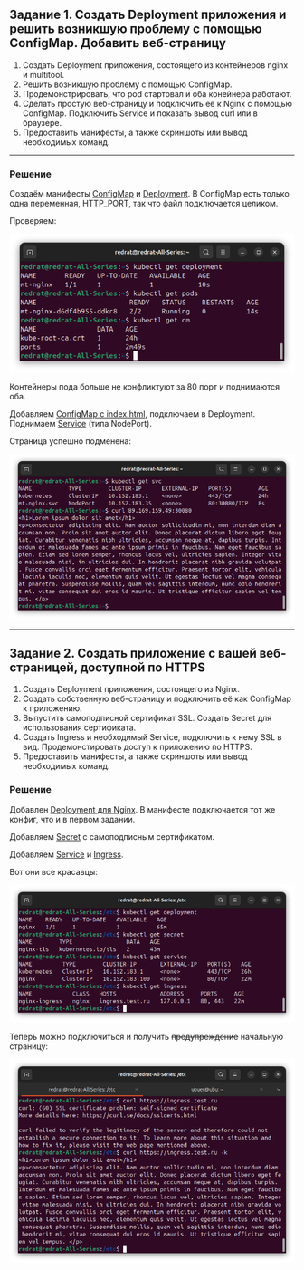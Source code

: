 ## Задание 1. Создать Deployment приложения и решить возникшую проблему с помощью ConfigMap. Добавить веб-страницу

1. Создать Deployment приложения, состоящего из контейнеров nginx и multitool.
2. Решить возникшую проблему с помощью ConfigMap.
3. Продемонстрировать, что pod стартовал и оба конейнера работают.
4. Сделать простую веб-страницу и подключить её к Nginx с помощью ConfigMap. Подключить Service и показать вывод curl или в браузере.
5. Предоставить манифесты, а также скриншоты или вывод необходимых команд.

---

### Решение

Создаём манифесты [ConfigMap](k8s/config/ports-cm.yml) и [Deployment](k8s/deployment/mt-nginx.yml). В ConfigMap есть только одна переменная, HTTP_PORT, так что файл подключается целиком.

Проверяем:

![alt text](img/1.1.png)

Контейнеры пода больше не конфликтуют за 80 порт и поднимаются оба.

Добавляем [ConfigMap с index.html](k8s/config/nginx-files-cm.yml), подключаем в Deployment. Поднимаем [Service](k8s/service/mt-nginx.yml) (типа NodePort).

Страница успешно подменена:

![alt text](img/1.2.png)

---

## Задание 2. Создать приложение с вашей веб-страницей, доступной по HTTPS 

1. Создать Deployment приложения, состоящего из Nginx.
2. Создать собственную веб-страницу и подключить её как ConfigMap к приложению.
3. Выпустить самоподписной сертификат SSL. Создать Secret для использования сертификата.
4. Создать Ingress и необходимый Service, подключить к нему SSL в вид. Продемонстировать доступ к приложению по HTTPS. 
4. Предоставить манифесты, а также скриншоты или вывод необходимых команд.

### Решение

Добавлен [Deployment для Nginx](k8s/deployment/nginx.yml). В манифесте подключается тот же конфиг, что и в первом задании.

Добавляем [Secret](k8s/secret/nginx.yml) с самоподписным сертификатом.

Добавляем [Service](k8s/service/nginx.yml) и [Ingress](k8s/service/nginx-ingress.yml).

Вот они все красавцы:

![alt text](img/2.1.png)

Теперь можно подключиться и получить ~~предупреждение~~ начальную страницу:

![alt text](img/2.2.png)